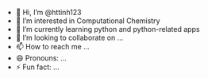 - 👋 Hi, I’m @httinh123
- 👀 I’m interested in Computational Chemistry
- 🌱 I’m currently learning python and python-related apps
- 💞️ I’m looking to collaborate on ...
- 📫 How to reach me ...
- 😄 Pronouns: ...
- ⚡ Fun fact: ...

<!---
httinh123/httinh123 is a ✨ special ✨ repository because its `README.md` (this file) appears on your GitHub profile.
You can click the Preview link to take a look at your changes.
--->
